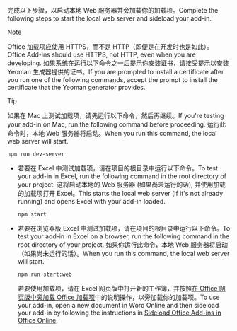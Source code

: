 
<span data-ttu-id="9b48e-101">完成以下步骤，以启动本地 Web 服务器并旁加载你的加载项。</span><span class="sxs-lookup"><span data-stu-id="9b48e-101">Complete the following steps to start the local web server and sideload your add-in.</span></span>

> [!NOTE]
> <span data-ttu-id="9b48e-102">Office 加载项应使用 HTTPS，而不是 HTTP（即便是在开发时也是如此）。</span><span class="sxs-lookup"><span data-stu-id="9b48e-102">Office Add-ins should use HTTPS, not HTTP, even when you are developing.</span></span> <span data-ttu-id="9b48e-103">如果系统在运行以下命令之一后提示你安装证书，请接受提示以安装 Yeoman 生成器提供的证书。</span><span class="sxs-lookup"><span data-stu-id="9b48e-103">If you are prompted to install a certificate after you run one of the following commands, accept the prompt to install the certificate that the Yeoman generator provides.</span></span>

> [!TIP]
> <span data-ttu-id="9b48e-104">如果在 Mac 上测试加载项，请先运行以下命令，然后再继续。</span><span class="sxs-lookup"><span data-stu-id="9b48e-104">If you're testing your add-in on Mac, run the following command before proceeding.</span></span> <span data-ttu-id="9b48e-105">运行此命令时，本地 Web 服务器将启动。</span><span class="sxs-lookup"><span data-stu-id="9b48e-105">When you run this command, the local web server will start.</span></span>
>
> ```command&nbsp;line
> npm run dev-server
> ```

- <span data-ttu-id="9b48e-106">若要在 Excel 中测试加载项，请在项目的根目录中运行以下命令。</span><span class="sxs-lookup"><span data-stu-id="9b48e-106">To test your add-in in Excel, run the following command in the root directory of your project.</span></span> <span data-ttu-id="9b48e-107">这将启动本地的 Web 服务器 (如果尚未运行的话), 并使用加载的加载项打开 Excel。</span><span class="sxs-lookup"><span data-stu-id="9b48e-107">This starts the local web server (if it's not already running) and opens Excel with your add-in loaded.</span></span>

    ```command&nbsp;line
    npm start
    ```

- <span data-ttu-id="9b48e-108">若要在浏览器版 Excel 中测试加载项，请在项目的根目录中运行以下命令。</span><span class="sxs-lookup"><span data-stu-id="9b48e-108">To test your add-in in Excel on a browser, run the following command in the root directory of your project.</span></span> <span data-ttu-id="9b48e-109">如果你运行此命令，本地 Web 服务器将启动（如果尚未运行的话）。</span><span class="sxs-lookup"><span data-stu-id="9b48e-109">When you run this command, the local web server will start.</span></span>

    ```command&nbsp;line
    npm run start:web
    ```

    <span data-ttu-id="9b48e-110">若要使用加载项，请在 Excel 网页版中打开新的工作簿，并按照[在 Office 网页版中旁加载 Office 加载项](../testing/sideload-office-add-ins-for-testing.md#sideload-an-office-add-in-in-office-on-the-web)中的说明操作，以旁加载你的加载项。</span><span class="sxs-lookup"><span data-stu-id="9b48e-110">To use your add-in, open a new document in Word Online and then sideload your add-in by following the instructions in [Sideload Office Add-ins in Office Online](../testing/sideload-office-add-ins-for-testing.md#sideload-an-office-add-in-in-office-on-the-web).</span></span>


